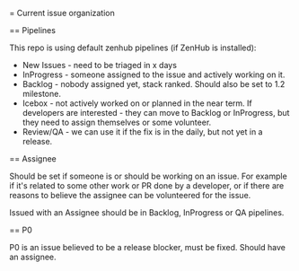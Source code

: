 = Current issue organization

== Pipelines 

This repo is using default zenhub pipelines (if ZenHub is installed): 

- New Issues - need to be triaged in x days
- InProgress - someone assigned to the issue and actively working on it. 
- Backlog - nobody assigned yet, stack ranked. Should also be set to 1.2 milestone.
- Icebox - not actively worked on or planned in the near term. If developers are interested - they can move to 
  Backlog or InProgress, but they need to assign themselves or some volunteer.
- Review/QA - we can use it if the fix is in the daily, but not yet in a release.

== Assignee

Should be set if someone is or should be working on an issue. For example 
if it's related to some other work or PR done by a developer, or if there
are reasons to believe the assignee can be volunteered for the issue. 

Issued with an Assignee should be in Backlog, InProgress or QA pipelines.

== P0

P0 is an issue believed to be a release blocker, must be fixed. Should have 
an assignee.

